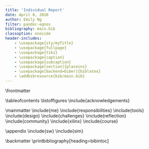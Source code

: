 ```yaml
---
title: 'Individual Report'
date: April 8, 2016
author: Emily Ng
filter: pandoc-eqnos
bibliography: main.bib
classoption: oneside
header-includes:
    - \usepackage{sty/myTitle}
    - \usepackage{fullpage}
    - \usepackage{tikz}
    - \usepackage{caption}
    - \usepackage{subcaption}
    - \usepackage[section]{placeins}
    - \usepackage[backend=biber]{biblatex}
    - \addbibresource{bib/main.bib}
---
```


\frontmatter

\tableofcontents
\listoffigures
\include{acknowledgements}

\mainmatter
\include{me}
    \include{responsibilities}
    \include{tools}
    \include{design}
    \include{challenges}
\include{reflection}
\include{community}
\include{xilinx}
\include{course}

\appendix
\include{sw}
\include{sim}

\backmatter
\printbibliography[heading=bibintoc]
